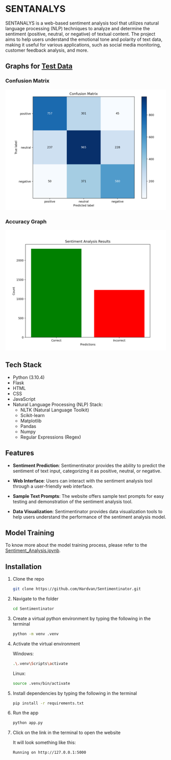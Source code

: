 # SENTANALYS

SENTANALYS is a web-based sentiment analysis tool that utilizes natural language processing (NLP) techniques to analyze and determine the sentiment (positive, neutral, or negative) of textual content. The project aims to help users understand the emotional tone and polarity of text data, making it useful for various applications, such as social media monitoring, customer feedback analysis, and more.

## Graphs for [Test Data](./static/data/test.csv)

### Confusion Matrix

![Confusion Matrix](./static/graphs/confusion_matrix.png)

### Accuracy Graph

![Accuracy Graph](./static/graphs/sentiment_bar_chart.png)

## Tech Stack

- Python (3.10.4)
- Flask
- HTML
- CSS
- JavaScript
- Natural Language Processing (NLP) Stack:
  - NLTK (Natural Language Toolkit)
  - Scikit-learn
  - Matplotlib
  - Pandas
  - Numpy
  - Regular Expressions (Regex)

## Features

- **Sentiment Prediction**: Sentimentinator provides the ability to predict the sentiment of text input, categorizing it as positive, neutral, or negative.

- **Web Interface**: Users can interact with the sentiment analysis tool through a user-friendly web interface.

- **Sample Text Prompts**: The website offers sample text prompts for easy testing and demonstration of the sentiment analysis tool.

- **Data Visualization**: Sentimentinator provides data visualization tools to help users understand the performance of the sentiment analysis model.

## Model Training

To know more about the model training process, please refer to the [Sentiment_Analysis.ipynb](https://github.com/Anish2602/SENTANALYS/blob/main/SENTANALYS.ipynb).

## Installation

1. Clone the repo

   ```bash
   git clone https://github.com/Hardvan/Sentimentinator.git
   ```

2. Navigate to the folder

   ```bash
   cd Sentimentinator
   ```

3. Create a virtual python environment by typing the following in the terminal

   ```bash
   python -m venv .venv
   ```

4. Activate the virtual environment

   Windows:

   ```bash
   .\.venv\Scripts\activate
   ```

   Linux:

   ```bash
   source .venv/bin/activate
   ```

5. Install dependencies by typing the following in the terminal

   ```bash
   pip install -r requirements.txt
   ```

6. Run the app

   ```bash
   python app.py
   ```

7. Click on the link in the terminal to open the website

   It will look something like this:

   ```bash
   Running on http://127.0.0.1:5000
   ```

